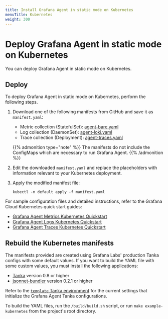 ```yaml
---
title: Install Grafana Agent in static mode on Kubernetes
menuTitle: Kubernetes
weight: 300
---
```


# Deploy Grafana Agent in static mode on Kubernetes

You can deploy Grafana Agent in static mode on Kubernetes.

## Deploy

To deploy Grafana Agent in static mode on  Kubernetes, perform the following steps.

1. Download one of the following manifests from GitHub and save it as `manifest.yaml`:

   - Metric collection (StatefulSet): [agent-bare.yaml](https://github.com/grafana/agent/blob/main/production/kubernetes/agent-bare.yaml)
   - Log collection (DaemonSet): [agent-loki.yaml](https://github.com/grafana/agent/blob/main/production/kubernetes/agent-loki.yaml)
   - Trace collection (Deployment): [agent-traces.yaml](https://github.com/grafana/agent/blob/main/production/kubernetes/agent-traces.yaml)

   {{% admonition type="note" %}}
   The manifests do not include the ConfigMaps which are necessary to run Grafana Agent.
   {{% /admonition %}}

1. Edit the downloaded `manifest.yaml` and replace the placeholders with information relevant to your Kubernetes deployment.

1. Apply the modified manifest file:

   ```shell
   kubectl -n default apply -f manifest.yaml
   ```

For sample configuration files and detailed instructions, refer to the Grafana Cloud Kubernetes quick start guides:

- [Grafana Agent Metrics Kubernetes Quickstart](https://grafana.com/docs/grafana-cloud/quickstart/agent-k8s/k8s_agent_metrics/)
- [Grafana Agent Logs Kubernetes Quickstart](https://grafana.com/docs/grafana-cloud/quickstart/agent-k8s/k8s_agent_logs/)
- [Grafana Agent Traces Kubernetes Quickstart](https://grafana.com/docs/grafana-cloud/quickstart/agent-k8s/k8s_agent_traces/)

## Rebuild the Kubernetes manifests

The manifests provided are created using Grafana Labs' production Tanka configs with some default values. If you want to build the YAML file with some custom values, you must install the following applications:

- [Tanka](https://github.com/grafana/tanka) version 0.8 or higher
- [jsonnet-bundler](https://github.com/jsonnet-bundler/jsonnet-bundler) version 0.2.1 or higher

Refer to the [`template` Tanka environment](https://github.com/grafana/agent/blob/main/production/kubernetes/build/templates) for the current settings that initialize the Grafana Agent Tanka configurations.

To build the YAML files, run the `/build/build.sh` script, or run `make example-kubernetes` from the project's root directory.
